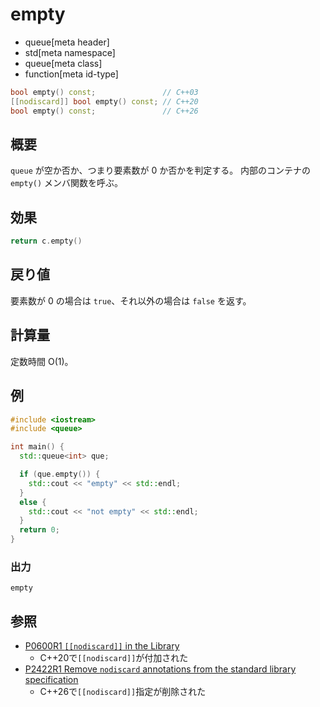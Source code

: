 # empty
* queue[meta header]
* std[meta namespace]
* queue[meta class]
* function[meta id-type]

```cpp
bool empty() const;               // C++03
[[nodiscard]] bool empty() const; // C++20
bool empty() const;               // C++26
```

## 概要
`queue` が空か否か、つまり要素数が 0 か否かを判定する。
内部のコンテナの `empty()` メンバ関数を呼ぶ。


## 効果
```cpp
return c.empty()
```


## 戻り値
要素数が 0 の場合は `true`、それ以外の場合は `false` を返す。


## 計算量
定数時間 O(1)。


## 例
```cpp example
#include <iostream>
#include <queue>

int main() {
  std::queue<int> que;

  if (que.empty()) {
    std::cout << "empty" << std::endl;
  }
  else {
    std::cout << "not empty" << std::endl;
  }
  return 0;
}
```

### 出力
```
empty
```

## 参照
- [P0600R1 `[[nodiscard]]` in the Library](http://www.open-std.org/jtc1/sc22/wg21/docs/papers/2017/p0600r1.pdf)
    - C++20で`[[nodiscard]]`が付加された
- [P2422R1 Remove `nodiscard` annotations from the standard library specification](https://open-std.org/jtc1/sc22/wg21/docs/papers/2024/p2422r1.html)
    - C++26で`[[nodiscard]]`指定が削除された
